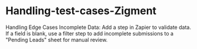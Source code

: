 # Handling-test-cases-Zigment
Handling Edge Cases Incomplete Data: Add a step in Zapier to validate data. If a field is blank, use a filter step to add incomplete submissions to a "Pending Leads" sheet for manual review.
